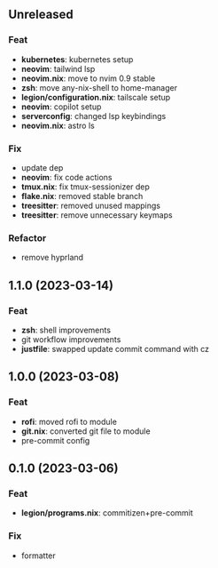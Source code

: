 ## Unreleased

### Feat

- **kubernetes**: kubernetes setup
- **neovim**: tailwind lsp
- **neovim.nix**: move to nvim 0.9 stable
- **zsh**: move any-nix-shell to home-manager
- **legion/configuration.nix**: tailscale setup
- **neovim**: copilot setup
- **serverconfig**: changed lsp keybindings
- **neovim.nix**: astro ls

### Fix

- update dep
- **neovim**: fix code actions
- **tmux.nix**: fix tmux-sessionizer dep
- **flake.nix**: removed stable branch
- **treesitter**: removed unused mappings
- **treesitter**: remove unnecessary keymaps

### Refactor

- remove hyprland

## 1.1.0 (2023-03-14)

### Feat

- **zsh**: shell improvements
- git workflow improvements
- **justfile**: swapped update commit command with cz

## 1.0.0 (2023-03-08)

### Feat

- **rofi**: moved rofi to module
- **git.nix**: converted git file to module
- pre-commit config

## 0.1.0 (2023-03-06)

### Feat

- **legion/programs.nix**: commitizen+pre-commit

### Fix

- formatter

